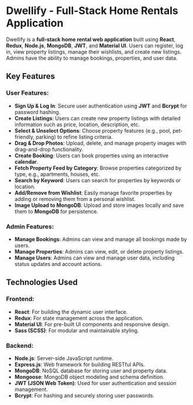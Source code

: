 # Dwellify - Full-Stack Home Rentals Application

Dwellify is a **full-stack home rental web application** built using **React**, **Redux**, **Node.js**, **MongoDB**, **JWT**, and **Material UI**. Users can register, log in, view property listings, manage their wishlists, and create new listings. Admins have the ability to manage bookings, properties, and user data.

## Key Features

### User Features:
- **Sign Up & Log In**: Secure user authentication using **JWT** and **Bcrypt** for password hashing.
- **Create Listings**: Users can create new property listings with detailed information such as price, location, description, etc.
- **Select & Unselect Options**: Choose property features (e.g., pool, pet-friendly, parking) to refine listing criteria.
- **Drag & Drop Photos**: Upload, delete, and manage property images with drag-and-drop functionality.
- **Create Booking**: Users can book properties using an interactive **calendar**.
- **Fetch Property Feed by Category**: Browse properties categorized by type, e.g., apartments, houses, etc.
- **Search by Keyword**: Users can search for properties by keywords or location.
- **Add/Remove from Wishlist**: Easily manage favorite properties by adding or removing them from a personal wishlist.
- **Image Upload to MongoDB**: Upload and store images locally and save them to **MongoDB** for persistence.

### Admin Features:
- **Manage Bookings**: Admins can view and manage all bookings made by users.
- **Manage Properties**: Admins can view, edit, or delete property listings.
- **Manage Users**: Admins can view and manage user data, including status updates and account actions.

## Technologies Used

### Frontend:
- **React**: For building the dynamic user interface.
- **Redux**: For state management across the application.
- **Material UI**: For pre-built UI components and responsive design.
- **Sass (SCSS)**: For modular and maintainable styling.

### Backend:
- **Node.js**: Server-side JavaScript runtime.
- **Express.js**: Web framework for building RESTful APIs.
- **MongoDB**: NoSQL database for storing user and property data.
- **Mongoose**: MongoDB object modeling and schema definition.
- **JWT (JSON Web Token)**: Used for user authentication and session management.
- **Bcrypt**: For hashing and securely storing user passwords.



